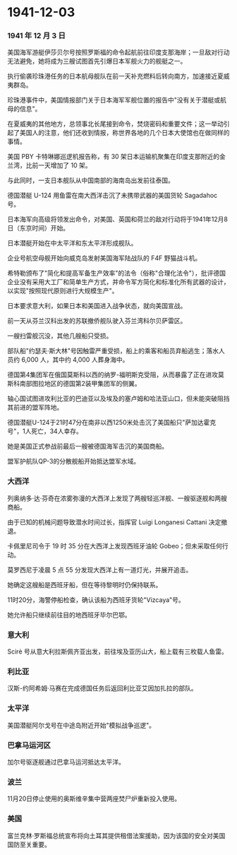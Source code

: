 # 1941-12-03

### 1941 年 12 月 3 日

美国海军游艇伊莎贝尔号按照罗斯福的命令起航前往印度支那海岸；一旦敌对行动无法避免，她将成为三艘试图首先引爆日本军舰火力的舰艇之一。

执行偷袭珍珠港任务的日本航母舰队在前一天补充燃料后转向南方，加速接近夏威夷群岛。

珍珠港事件中，美国情报部门关于日本海军军舰位置的报告中"没有关于潜艇或航母的信息"。

在夏威夷的其他地方，总领事北长尾接到命令，焚烧密码和重要文件；这一举动引起了美国人的注意，他们还收到情报，称世界各地的几个日本大使馆也在做同样的事情。

美国 PBY 卡特琳娜巡逻机报告称，有 30
架日本运输机聚集在印度支那附近的金兰湾，比前一天增加了 10 架。

与此同时，一支日本舰队从中国南部的海南岛出发前往泰国。

德国潜艇 U-124 用鱼雷在南大西洋击沉了未携带武器的美国货轮 Sagadahoc 号。

日本海军向高级将领发出命令，对美国、英国和荷兰的敌对行动将于1941年12月8日（东京时间）开始。

日本潜艇开始在中太平洋和东太平洋形成舰队。

企业号航空母舰开始向威克岛发射美国海军陆战队的 F4F 野猫战斗机。

希特勒颁布了"简化和提高军备生产效率"的法令（俗称"合理化法令"），批评德国企业没有采用大工厂和简单生产方式，并命令军方简化和标准化所有武器的设计，以实现"按照现代原则进行大规模生产"。

日本要求意大利，如果日本和美国进入战争状态，就向美国宣战。

前一天从芬兰汉科出发的苏联撤侨舰队驶入芬兰湾科尔贝萨雷区。

一艘扫雷舰沉没，其他几艘船只受损。

部队船"约瑟夫·斯大林"号因触雷严重受损，船上的乘客和船员弃船逃生；落水人员约
6,000 人，其中约 4,000 人葬身海中。

德国第4集团军在俄国莫斯科以西的纳罗-福明斯克受阻，从而暴露了正在进攻莫斯科南部图拉地区的德国第2装甲集团军的侧翼。

轴心国试图进攻利比亚的巴迪亚以及埃及的塞卢姆和哈法亚山口，但未能突破阻挡其前进的盟军阵地。

德国潜艇U-124于21时47分在南非以西1250米处击沉了美国船只"萨加达霍克号"，1人死亡，34人幸存。

她是美国正式参战前最后一艘被德国海军击沉的美国商船。

盟军护航队QP-3的分散舰船开始抵达盟军水域。

### 大西洋

列奥纳多·达·芬奇在浓雾弥漫的大西洋上发现了两艘轻巡洋舰、一艘驱逐舰和两艘商船。

由于已知的机械问题导致潜水时间过长，指挥官 Luigi Longanesi Cattani
决定撤退。

卡佩里尼司令于 19 时 35 分在大西洋上发现西班牙油轮
Gobeo；但未采取任何行动。

莫罗西尼于凌晨 5 点 55 分发现大西洋上有一道灯光，并展开追击。

她确定这艘船是西班牙船，但在等待黎明时仍保持联系。

11时20分，海警停船检查，确认该船为西班牙货轮"Vizcaya"号。

她允许船只继续前往目的地西班牙毕尔巴鄂。

### 意大利

Scirè 号从意大利拉斯佩齐亚出发，前往埃及亚历山大，船上载有三枚载人鱼雷。

### 利比亚

汉斯-约阿希姆·马赛在完成德国任务后返回利比亚艾因加扎拉的部队。

### 太平洋

美国潜艇阿尔戈号在中途岛附近开始"模拟战争巡逻"。

### 巴拿马运河区

加尔号驱逐舰通过巴拿马运河抵达太平洋。

### 波兰

11月20日停止使用的奥斯维辛集中营两座焚尸炉重新投入使用。

### 美国

富兰克林·罗斯福总统宣布将向土耳其提供租借法案援助，因为该国的安全对美国国防至关重要。